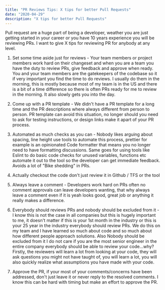 ```yaml
---
title: "PR Reviews Tips: X tips for better Pull Requests"
date: "2020-04-29"
description: "X tips for better Pull Requests"
---
```


Pull request are a huge part of being a developer, weather you are just getting started in your career or you have 10 years experience you will be reviewing PRs. I want to give X tips for reviewing PR for anybody at any level.

1. Set some time aside just for reviews - Your team members or project members work hard on their changeset and when you are a team you have the duty to review PRs, give feedback and approve when ready. You and your team members are the gatekeepers of the codebase so it if very important you find the time to do reviews. I usually do them in the morning, this is mostly because most of my team is in the US and there is a bit of a time difference so there is often PRs ready for me to review in the morning. It also slowly gets you into the day.

2. Come up with a PR template - We didn't have a PR template for a long time and the PR descriptions where always different from person to person. PR template can avoid this situation, no longer should you need to ask for testing instructions, or design links make it apart of your PR process.

3. Automated as much checks as you can - Nobody likes arguing about spacing, line height use tools to automate this process, prettier for example is an opinionated Code formatter that means you no longer need to have formatting discussions. Same goes for using tools like Eslint to do basic code checks for unused variables, functions etc automate it out to the tool so the developer can get immediate feedback. Avoids a lot of "Bike shedding" in PRs.

4. Actually checkout the code don't just review it in Github / TFS or the tool

5. Always leave a comment - Developers work hard on PRs often no comment approvals can leave developers wanting, that why always leave a comment even if it is yeah looks good, great job or anything it really makes a difference.

6. Everybody should reviews PRs and nobody should be excluded from it - I know this is not the case in all companies but this is hugely important to me, it doesn't matter if this is your 1st month in the industry or this is your 25 year in the industry everybody should review PRs. We do this on my team and I have learned so much about code and so much about how different people approach solutions. Also Nobody should be excluded from it I do not care if you are the most senior engineer in the entire company everybody should be able to review your code...why? Firstly, the reviewers will learn a lot from looking at your code, they will ask questions you might not have taught of, you will learn a lot, you will also quickly realize what assumptions you have made with your code.

7. Approve the PR, if your most of your comments/concerns have been addressed, don't just leave it or never reply to the resolved comments. I know this can be hard with timing but make an effort to approve the PR.
